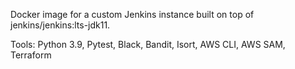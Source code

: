 Docker image for a custom Jenkins instance built on top of jenkins/jenkins:lts-jdk11.

Tools: Python 3.9, Pytest, Black, Bandit, Isort, AWS CLI, AWS SAM, Terraform
